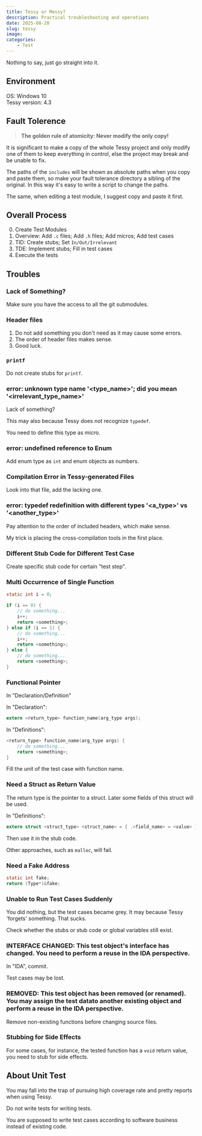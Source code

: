 ```yaml
---
title: Tessy or Messy?
description: Practical troubleshooting and operations
date: 2025-08-20
slug: tessy
image: 
categories:
    - Test
---
```


Nothing to say, just go straight into it.  

## Environment
OS: Windows 10  
Tessy version: 4.3  

## Fault Tolerence
> **The golden rule of atomicity: Never modify the only copy!**

It is significant to make a copy of the whole Tessy project and only modify one of them to keep everything in control, else the project may break and be unable to fix.  

The paths of the `includes` will be shown as absolute paths when you copy and paste them, so make your fault tolerance directory a sibling of the original. In this way it's easy to write a script to change the paths.  

The same, when editing a test module, I suggest copy and paste it first.  

## Overall Process
0. Create Test Modules
1. Overview: Add `.c` files; Add `.h` files; Add micros; Add test cases
2. TID: Create stubs; Set `In/Out/Irrelevant`
3. TDE: Implement stubs; Fill in test cases
4. Execute the tests

## Troubles
### Lack of Something?
Make sure you have the access to all the git submodules.  

### Header files
1. Do not add something you don't need as it may cause some errors.  
2. The order of header files makes sense.  
3. Good luck.

### `printf`
Do not create stubs for `printf`.  

### error: unknown type name '<type_name>'; did you mean '<irrelevant_type_name>'
Lack of something?  

This may also because Tessy does not recognize `typedef`.  

You need to define this type as micro.  

### error: undefined reference to Enum
Add enum type as `int` and enum objects as numbers.  

### Compilation Error in Tessy-generated Files
Look into that file, add the lacking one.  

### error: typedef redefinition with different types '<a_type>' vs '<another_type>'
Pay attention to the order of included headers, which make sense.  

My trick is placing the cross-compilation tools in the first place.  

### Different Stub Code for Different Test Case
Create specific stub code for certain "test step".  

### Multi Occurrence of Single Function
```c
static int i = 0;

if (i == 0) {
    // do something...
    i++;
    return <something>;
} else if (i == 1) {
    // do something...
    i++;
    return <something>;
} else {
    // do something...
    return <something>;
}
```

### Functional Pointer
In "Declaration/Definition"  

In "Declaration":  
```c
extern <return_type> function_name(arg_type args);
```

In "Definitions":  
```c
<return_type> function_name(arg_type args) {
    // do something...
    return <something>;
}
```

Fill the unit of the test case with function name.  

### Need a Struct as Return Value
The return type is the pointer to a struct. Later some fields of this struct will be used.  

In "Definitions":  
```c
extern struct <struct_type> <struct_name> = { .<field_name> = <value> };
```

Then use it in the stub code.  

Other approaches, such as `malloc`, will fail.  

### Need a Fake Address
```c
static int fake;
return (Type*)&fake;
```

### Unable to Run Test Cases Suddenly
You did nothing, but the test cases became grey. It may because Tessy 'forgets' something. That sucks.  

Check whether the stubs or stub code or global variables still exist.  

### INTERFACE CHANGED: This test object's interface has changed. You need to perform a reuse in the IDA perspective.
In "IDA", commit.  

Test cases may be lost.  

### REMOVED: This test object has been removed (or renamed). You may assign the test datato another existing object and perform a reuse in the IDA perspective.
Remove non-existing functions before changing source files.  

### Stubbing for Side Effects
For some cases, for instance, the tested function has a `void` return value, you need to stub for side effects.  

## About Unit Test
You may fall into the trap of pursuing high coverage rate and pretty reports when using Tessy.  

Do not write tests for writing tests.  

You are supposed to write test cases according to software business instead of existing code.  

